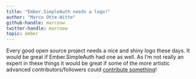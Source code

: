 ```yaml
---
title: "Ember.SimpleAuth needs a logo!"
author: "Marco Otte-Witte"
github-handle: marcoow
twitter-handle: marcoow
topic: ember
---
```


Every good open source project needs a nice and shiny logo these days. It would be great if Ember.SimpleAuth had one as well. As I’m not really an expert in these things it would be great if some of the more artistic advanced contributors/followers could [contribute something](https://github.com/simplabs/ember-simple-auth/issues/152)!